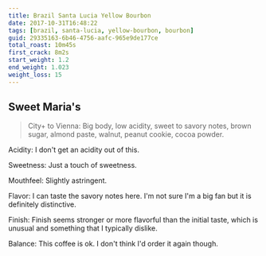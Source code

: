```yaml
---
title: Brazil Santa Lucia Yellow Bourbon
date: 2017-10-31T16:48:22
tags: [brazil, santa-lucia, yellow-bourbon, bourbon]
guid: 29335163-6b46-4756-aafc-965e9de177ce
total_roast: 10m45s
first_crack: 8m2s
start_weight: 1.2
end_weight: 1.023
weight_loss: 15
---
```


## Sweet Maria's

> City+ to Vienna: Big body, low acidity, sweet to savory notes, brown sugar,
> almond paste, walnut, peanut cookie, cocoa powder.

Acidity: I don't get an acidity out of this.

Sweetness: Just a touch of sweetness.

Mouthfeel: Slightly astringent.

Flavor: I can taste the savory notes here.  I'm not sure I'm a big fan but it is
definitely distinctive.

Finish: Finish seems stronger or more flavorful than the initial taste, which is
unusual and something that I typically dislike.

Balance: This coffee is ok.  I don't think I'd order it again though.
